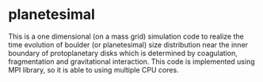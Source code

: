 planetesimal
============

This is a one dimensional (on a mass grid) simulation code to realize the time evolution of boulder (or planetesimal) size distribution near the inner boundary of protoplanetary disks which is determined by coagulation, fragmentation and gravitational interaction. This code is implemented using MPI library, so it is able to using multiple CPU cores.
